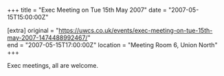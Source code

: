+++
title = "Exec Meeting on Tue 15th May 2007"
date = "2007-05-15T15:00:00Z"

[extra]
original = "https://uwcs.co.uk/events/exec-meeting-on-tue-15th-may-2007-1474488992467/"    
end = "2007-05-15T17:00:00Z"
location = "Meeting Room 6, Union North"
+++

Exec meetings, all are welcome.

